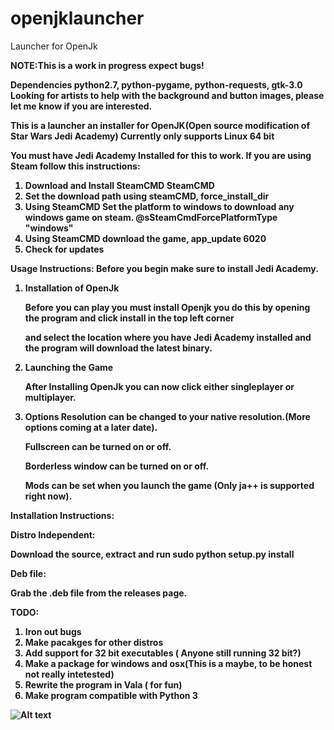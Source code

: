 # openjklauncher
Launcher for OpenJk

<b>NOTE:This is a work in progress expect bugs!</b>

<b>Dependencies python2.7, python-pygame, python-requests, gtk-3.0</b>
<b> Looking for artists to help with the background and button images, please let me know if you are interested.<b>


This is a launcher an installer for OpenJK(Open source modification of Star Wars Jedi Academy)
Currently only supports Linux 64 bit

You must have Jedi Academy Installed for this to work. 
If you are using Steam follow this instructions:


  1.  Download and Install SteamCMD SteamCMD
  2. Set the download path using steamCMD, force_install_dir
  3. Using SteamCMD Set the platform to windows to download any windows game on steam. @sSteamCmdForcePlatformType "windows"
  4. Using SteamCMD download the game, app_update 6020
  5. Check for updates
  
<b>Usage Instructions:</b>
  Before you begin make sure to install Jedi Academy.
  
  1. Installation of OpenJk
  
      Before you can play you must install Openjk you do this by opening the program and click install in the top left corner
      
      and select the location where you have Jedi Academy installed and the program will download the latest binary.
      
  2. Launching the Game
  
      After Installing OpenJk you can now click either singleplayer or multiplayer.
      
  3. Options
      Resolution can be changed to your native resolution.(More options coming at a later date).
      
      Fullscreen can be turned on or off.
      
      Borderless window can be turned on or off.
      
      Mods can be set when you launch the game (Only ja++ is supported right now).
      
  
  
  
  
  
  
<b>Installation Instructions:</b>

Distro Independent:

Download the source, extract and run sudo python setup.py install

Deb file:

Grab the .deb file from the releases page.







TODO:
  1. Iron out bugs
  2. Make pacakges for other distros
  3. Add support for 32 bit executables ( Anyone still running 32 bit?)
  4. Make a package for windows and osx(This is a maybe, to be honest not really intetested)
  5. Rewrite the program in Vala ( for fun)
  6. Make program compatible with Python 3

![Alt text](http://i.imgur.com/N1Zgzx1.png)

